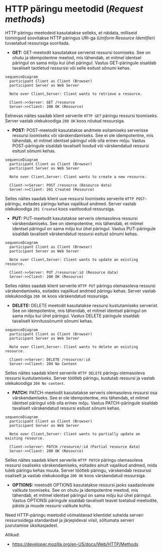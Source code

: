 # HTTP päringu meetodid (*Request methods*)

HTTP päringu meetodeid kasutatakse selleks, et näidata, milliseid toiminguid soovitakse HTTP päringus URI-ga (*Uniform Resource Identifier*) tuvastatud ressursiga sooritada.

- **GET:** GET-meetodit kasutatakse serverist ressursi toomiseks. See on ohutu ja idempotentne meetod, mis tähendab, et mitmel identsel päringul on sama mõju kui ühel päringul. Vastus GET-päringule sisaldab tavaliselt taotletud ressurssi või selle esitust sõnumi kehas.

```mermaid
sequenceDiagram
  participant Client as Client (Browser)
  participant Server as Web Server

  Note over Client,Server: Client wants to retrieve a resource.

  Client->>Server: GET /resource
  Server->>Client: 200 OK (Resource)
```

Eelnevas näites saadab klient serverile `HTTP GET` päringu ressursi toomiseks. Server vastab olekukoodiga `200 OK` koos nõutud ressursiga.

- **POST:** POST-meetodit kasutatakse andmete esitamiseks serverisse ressursi loomiseks või värskendamiseks. See ei ole idempotentne, mis tähendab, et mitmel identsel päringul võib olla erinev mõju. Vastus POST-päringule sisaldab tavaliselt loodud või värskendatud ressursi esitust sõnumi kehas.

```mermaid
sequenceDiagram
  participant Client as Client (Browser)
  participant Server as Web Server

  Note over Client,Server: Client wants to create a new resource.

  Client->>Server: POST /resource (Resource data)
  Server->>Client: 201 Created (Resource)
```

Selles näites saadab klient uue ressursi loomiseks serverile `HTTP POST`-päringu, esitades päringu kehas vajalikud andmed. Server vastab olekukoodiga `201 Created` koos vastloodud ressursiga.

- **PUT:** PUT-meetodit kasutatakse serveris olemasoleva ressursi värskendamiseks. See on idempotentne, mis tähendab, et mitmel identsel päringul on sama mõju kui ühel päringul. Vastus PUT-päringule sisaldab tavaliselt värskendatud ressursi esitust sõnumi kehas.

```mermaid
sequenceDiagram
  participant Client as Client (Browser)
  participant Server as Web Server

  Note over Client,Server: Client wants to update an existing resource.

  Client->>Server: PUT /resource/:id (Resource data)
  Server->>Client: 200 OK (Resource)
```

Selles näites saadab klient serverile `HTTP PUT` päringu olemasoleva ressursi värskendamiseks, esitades vajalikud andmed päringu kehas. Server vastab olekukoodiga `200 OK` koos värskendatud ressursiga.

- **DELETE:** DELETE meetodit kasutatakse ressursi kustutamiseks serverist. See on idempotentne, mis tähendab, et mitmel identsel päringul on sama mõju kui ühel päringul. Vastus DELETE päringule sisaldab tavaliselt kinnitussõnumit sõnumi kehas.

```mermaid
sequenceDiagram
  participant Client as Client (Browser)
  participant Server as Web Server

  Note over Client,Server: Client wants to delete an existing resource.

  Client->>Server: DELETE /resource/:id
  Server->>Client: 204 No Content
```

Selles näites saadab klient serverile `HTTP DELETE` päringu olemasoleva ressursi kustutamiseks. Server töötleb päringu, kustutab ressursi ja vastab olekukoodiga `204 No content`.

- **PATCH:** PATCH-meetodit kasutatakse serveris olemasoleva ressursi osa värskendamiseks. See ei ole idempotentne, mis tähendab, et mitmel identsel päringul võib olla erinev mõju. Vastus PATCH-päringule sisaldab tavaliselt värskendatud ressursi esitust sõnumi kehas.

```mermaid
sequenceDiagram
  participant Client as Client (Browser)
  participant Server as Web Server

  Note over Client,Server: Client wants to partially update an existing resource.

  Client->>Server: PATCH /resource/:id (Partial resource data)
  Server->>Client: 200 OK (Resource)
```

Selles näites saadab klient serverile `HTTP PATCH` päringu olemasoleva ressursi osaliseks värskendamiseks, esitades ainult vajalikud andmed, mida tuleb päringu kehas muuta. Server töötleb päringu, värskendab ressurssi osaliselt ja vastab olekukoodiga `200 OK` koos värskendatud ressursiga.

- **OPTIONS:** meetodit OPTIONS kasutatakse ressursi jaoks saadaolevate valikute toomiseks. See on ohutu ja idempotentne meetod, mis tähendab, et mitmel identsel päringul on sama mõju kui ühel päringul. Vastus OPTIONSi päringule sisaldab tavaliselt teavet toetatud meetodite, päiste ja muude ressursi valikute kohta.

Need HTTP-päringu meetodid võimaldavad klientidel suhelda serveri ressurssidega standardsel ja järjepideval viisil, sõltumata serveri juurutamise üksikasjadest.

Allikad:

- <https://developer.mozilla.org/en-US/docs/Web/HTTP/Methods>
